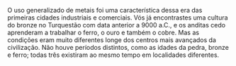 ﻿O uso generalizado de metais foi uma  característica dessa era das primeiras cidades industriais e comerciais. Vós já encontrastes uma cultura do bronze no Turquestão com data anterior a 9000 a.C., e os anditas cedo aprenderam a trabalhar o ferro, o ouro e também o cobre. Mas as condições eram muito diferentes longe dos centros mais avançados da civilização. Não houve períodos distintos, como as idades da pedra, bronze e ferro; todas três existiram ao mesmo tempo em localidades diferentes.